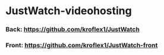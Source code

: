 # JustWatch-videohosting
### Back: https://github.com/kroflex1/JustWatch
### Front: https://github.com/kroflex1/JustWatch-front
